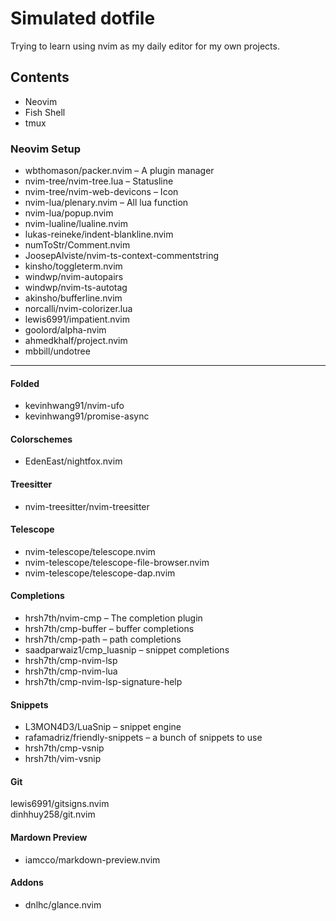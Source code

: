 # Simulated dotfile

Trying to learn using nvim as my daily editor for my own projects.

## Contents

- Neovim
- Fish Shell
- tmux

### Neovim Setup

- wbthomason/packer.nvim – A plugin manager
- nvim-tree/nvim-tree.lua – Statusline
- nvim-tree/nvim-web-devicons – Icon
- nvim-lua/plenary.nvim – All lua function
- nvim-lua/popup.nvim
- nvim-lualine/lualine.nvim
- lukas-reineke/indent-blankline.nvim
- numToStr/Comment.nvim
- JoosepAlviste/nvim-ts-context-commentstring
- kinsho/toggleterm.nvim
- windwp/nvim-autopairs
- windwp/nvim-ts-autotag
- akinsho/bufferline.nvim
- norcalli/nvim-colorizer.lua
- lewis6991/impatient.nvim
- goolord/alpha-nvim
- ahmedkhalf/project.nvim
- mbbill/undotree

---

#### Folded

- kevinhwang91/nvim-ufo
- kevinhwang91/promise-async

#### Colorschemes

- EdenEast/nightfox.nvim

#### Treesitter

- nvim-treesitter/nvim-treesitter

#### Telescope

- nvim-telescope/telescope.nvim
- nvim-telescope/telescope-file-browser.nvim
- nvim-telescope/telescope-dap.nvim

#### Completions

- hrsh7th/nvim-cmp – The completion plugin
- hrsh7th/cmp-buffer – buffer completions
- hrsh7th/cmp-path – path completions
- saadparwaiz1/cmp_luasnip – snippet completions
- hrsh7th/cmp-nvim-lsp
- hrsh7th/cmp-nvim-lua
- hrsh7th/cmp-nvim-lsp-signature-help

#### Snippets

- L3MON4D3/LuaSnip – snippet engine
- rafamadriz/friendly-snippets – a bunch of snippets to use
- hrsh7th/cmp-vsnip
- hrsh7th/vim-vsnip

#### Git

lewis6991/gitsigns.nvim  
dinhhuy258/git.nvim

#### Mardown Preview

- iamcco/markdown-preview.nvim

#### Addons

- dnlhc/glance.nvim

